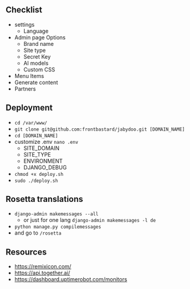 ## Checklist
- settings
  - Language
- Admin page Options
  - Brand name
  - Site type
  - Secret Key
  - AI models
  - Custom CSS
- Menu Items
- Generate content
- Partners

## Deployment
- `cd /var/www/`
- `git clone git@github.com:frontbastard/jabydoo.git [DOMAIN_NAME]`
- `cd [DOMAIN_NAME]`
- customize .env `nano .env`
  - SITE_DOMAIN
  - SITE_TYPE
  - ENVIRONMENT
  - DJANGO_DEBUG
- `chmod +x deploy.sh`
- `sudo ./deploy.sh`

## Rosetta translations
- `django-admin makemessages --all`
  - or just for one lang `django-admin makemessages -l de`
- `python manage.py compilemessages`
- and go to `/rosetta`

## Resources
- https://remixicon.com/
- https://api.together.ai/
- https://dashboard.uptimerobot.com/monitors
